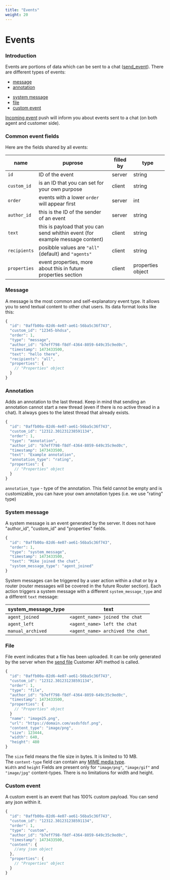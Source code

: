 ```yaml
---
title: "Events"
weight: 20
---
```


# Events


### Introduction

Events are portions of data which can be sent to a chat ([send_event](../../agent-api/client-server#send-event)). There are different types of events:

 - [message](#message)
 - [annotation](#annotation)
 <!-- - [filled-form](#filled-form) -->
 - [system message](#system-message)
 - [file](#file)
 - [custom event](#custom-event)


[Incoming event](../../agent-api/server-client#incoming-event) push will inform you about events sent to a chat (on both agent and customer side).


### Common event fields

Here are the fields shared by all events:

| name        | puprose                                        | filled by | type   |
|-------------|------------------------------------------------|-----------|--------|
| `id`        | ID of the event                                | server    | string |
| `custom_id` | is an ID that you can set for your own purpose | client    | string |
| `order`     | events with a lower `order` will appear first  | server    | int    |
| `author_id` | this is the ID of the sender of an event       | server    | string |
| `text`      | this is payload that you can send whithin event (for example message content) | client | string |
| `recipients` | posibble values are `"all"`(default) and `"agents"` | client | string |
| `properties` | event properties, more about this in future properties section | client | properties object |


### Message

 A message is the most common and self-explanatory event type. It allows you to send textual content to other chat users. Its data format looks like this:

```js
{
  "id": "0affb00a-82d6-4e07-ae61-56ba5c36f743",
  "custom_id": "12345-bhdsa",
  "order": 1,
  "type": "message",
  "author_id": "b7eff798-f8df-4364-8059-649c35c9ed0c",
  "timestamp": 1473433500,
  "text": "hello there",
  "recipients": "all",
  "properties": {
    // "Properties" object
  }
}
```


### Annotation

Adds an annotation to the last thread. Keep in mind that sending an annotation cannot start a new thread (even if there is no active thread in a chat). It always goes to the latest thread that already exists.

```js
{
  "id": "0affb00a-82d6-4e07-ae61-56ba5c36f743",
  "custom_id": "12312.301231238591134",
  "order": 1,
  "type": "annotation",
  "author_id": "b7eff798-f8df-4364-8059-649c35c9ed0c",
  "timestamp": 1473433500,
  "text": "Example annotation",
  "annotation_type": "rating",
  "properties": {
    // "Properties" object
  }
}
```

`annotation_type` - type of the annotation. This field cannot be empty and is customizable, you can have your own annotation types (i.e. we use "rating" type)


<!-- ### Filled form

A filled form is an event containing some data from a form. Here's what it looks like:

```js
{
  "id": "0affb00a-82d6-4e07-ae61-56ba5c36f743", // generated by server side
  "custom_id": "12312.301231238591134",
  "order": 4, // generated by server side
  "type": "filled_form",
  "author_id": "b7eff798-f8df-4364-8059-649c35c9ed0c",
  "timestamp": 1473433500,  // generated by server side
  "properties": {
    // "Properties" object
  }
  "fields": [
    // "Field" objects
  ]
}
```

There are 4 different types of field from filled form, you can use one or more field types in a single filled form event.

`text`:

```js
  {
    "type": "text",
    "name": "name",
    "label": "Your name",
    "required": true,
    "value": "John Doe"
  }
```

`email`:

```js
  {
    "type": "email",
    "name": "email",
    "label": "Your email",
    "required": true,
    "value": "john.doe@gmail.com"
  }
```

`title`:

```js
  {
    "name": "Welcome to chat",
    "type": "title",
    "label": "main title",
  }
```

`information`:

```js
{
    "name": "some text to display",
    "type": "information",
    "label": "info",
}
``` -->


### System message

A system message is an event generated by the server. It does not have "author_id", "custom_id" and "properties" fields.

```js
{
  "id": "0affb00a-82d6-4e07-ae61-56ba5c36f743",
  "order": 1,
  "type": "system_message",
  "timestamp": 1473433500,
  "text": "Mike joined the chat",
  "system_message_type": "agent_joined"
}
```

 System messages can be triggered by a user action within a chat or by a router (router messages will be covered in the future Router section). Each action triggers a system message with a different `system_message_type` and a different `text` message:

| system_message_type | text                             |
|---------------------|----------------------------------|
| `agent_joined`      | `<agent_name> joined the chat`   |
| `agent_left`        | `<agent_name> left the chat`     |
| `manual_archived`   | `<agent_name> archived the chat` |


### File

File event indicates that a file has been uploaded. It can be only generated by the server when the [send file](../../customer-api/client-server#send-file) Customer API method is called.

```js
{
  "id": "0affb00a-82d6-4e07-ae61-56ba5c36f743",
  "custom_id": "12312.301231238591134",
  "order": 1,
  "type": "file",
  "author_id": "b7eff798-f8df-4364-8059-649c35c9ed0c",
  "timestamp": 1473433500,
  "properties": {
    // "Properties" object
  }
  "name": "image25.png",
  "url": "https://domain.com/asdsfdsf.png",
  "content_type": "image/png",
  "size": 123444,
  "width": 640,
  "height": 480
}
```

The `size` field means the file size in bytes. It is limited to 10 MB. <br>
The `content-type` field can contain any [MIME media type](https://en.wikipedia.org/wiki/Media_type). <br>
`Width` and `height` Fields are present only for `"image/png"`, `"image/gif"` and `"image/jpg"` content-types. There is no limitations for width and height.


### Custom event

A custom event is an event that has 100% custom payload. You can send any json within it.

```js
{
  "id": "0affb00a-82d6-4e07-ae61-56ba5c36f743",
  "custom_id": "12312.301231238591134",
  "order": 1,
  "type": "custom",
  "author_id": "b7eff798-f8df-4364-8059-649c35c9ed0c",
  "timestamp": 1473433500,
  "content": {
    //any json object
  },
  "properties": {
    // "Properties" object
  }
}
```